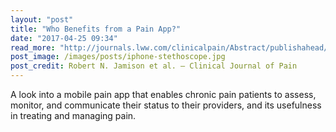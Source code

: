 ```yaml
---
layout: "post"
title: "Who Benefits from a Pain App?"
date: "2017-04-25 09:34"
read_more: "http://journals.lww.com/clinicalpain/Abstract/publishahead/A_Pilot_Comparison_of_a_Smartphone_App_with_or.99088.aspx"
post_image: /images/posts/iphone-stethoscope.jpg
post_credit: Robert N. Jamison et al. — Clinical Journal of Pain
---
```

A look into a mobile pain app that enables chronic pain patients to assess, monitor, and communicate their status to their providers, and its usefulness in treating and managing pain.